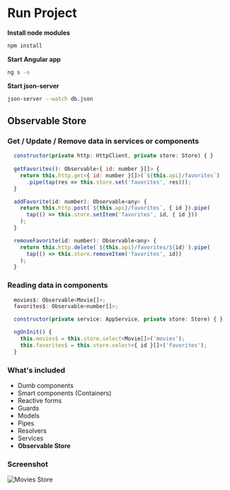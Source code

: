 # Run Project

**Install node modules**
```bash
npm install
```

**Start Angular app**
```bash
ng s -o
```

**Start json-server**
```bash
json-server --watch db.json
```

## **Observable Store**

### Get / Update / Remove data in services or components
```js
  constructor(private http: HttpClient, private store: Store) { }
 
  getFavorites(): Observable<{ id: number }[]> {
    return this.http.get<{ id: number }[]>(`${this.api}/favorites`)
      .pipe(tap(res => this.store.set('favorites', res)));
  }

  addFavorite(id: number): Observable<any> {
    return this.http.post(`${this.api}/favorites`, { id }).pipe(
      tap(() => this.store.setItem('favorites', id, { id }))
    );
  }

  removeFavorite(id: number): Observable<any> {
    return this.http.delete(`${this.api}/favorites/${id}`).pipe(
      tap(() => this.store.removeItem('favorites', id))
    );
  }
```

### Reading data in components
```js
  movies$: Observable<Movie[]>;
  favorites$: Observable<number[]>;

  constructor(private service: AppService, private store: Store) { }

  ngOnInit() {
    this.movies$ = this.store.select<Movie[]>('movies');
    this.favorites$ = this.store.select<{ id }[]>('favorites');
  }
```

### What's included
- Dumb components
- Smart components (Containers)
- Reactive forms
- Guards
- Models
- Pipes
- Resolvers
- Services
- **Observable Store**

### Screenshot
![Movies Store](https://i.imgur.com/qaqIetB.jpg)

